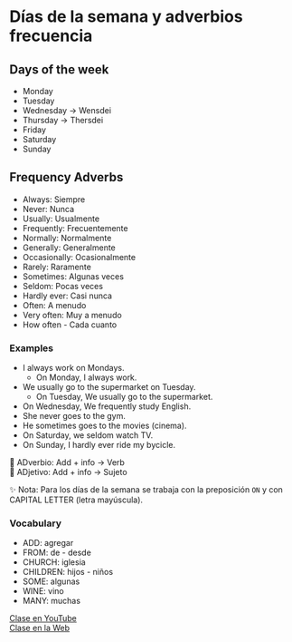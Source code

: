 # Días de la semana y adverbios frecuencia

## Days of the week
- Monday
- Tuesday
- Wednesday -> Wensdei
- Thursday -> Thersdei
- Friday
- Saturday
- Sunday

## Frequency Adverbs 
- Always: Siempre
- Never: Nunca
- Usually: Usualmente
- Frequently: Frecuentemente
- Normally: Normalmente
- Generally: Generalmente
- Occasionally: Ocasionalmente
- Rarely: Raramente
- Sometimes: Algunas veces
- Seldom: Pocas veces
- Hardly ever: Casi nunca
- Often: A menudo
- Very often: Muy a menudo
- How often - Cada cuanto

### Examples
- I always work on Mondays.
	- On Monday, I always work.
- We usually go to the supermarket on Tuesday.
	- On Tuesday, We usually go to the supermarket.
- On Wednesday, We frequently study English.
- She never goes to the gym.
- He sometimes goes to the movies (cinema).
- On Saturday, we seldom watch TV.
- On Sunday, I hardly ever ride my bycicle.


📌 ADverbio: Add + info -> Verb   
📌 ADjetivo: Add + info -> Sujeto


✨ Nota: Para los días de la semana se trabaja con la preposición `ON` y con CAPITAL LETTER (letra mayúscula). 



### Vocabulary
- ADD: agregar  
- FROM: de - desde
- CHURCH: iglesia  
- CHILDREN: hijos - niños
- SOME: algunas  
- WINE: vino  
- MANY: muchas   



[Clase en YouTube](https://www.youtube.com/watch?v=70aq3hZhrXw&list=PLgrNDDl9MxYmUmf19zPiljdg8FKIRmP78&index=20)    
[Clase en la Web](https://www.pacho8a.com/ingl%C3%A9s/curso-ingl%C3%A9s-desde-cero/lecci%C3%B3n-17/)